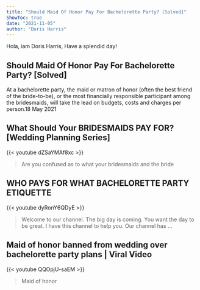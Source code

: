 ```yaml
---
title: "Should Maid Of Honor Pay For Bachelorette Party? [Solved]"
ShowToc: true 
date: "2021-11-05"
author: "Doris Harris" 
---
```


Hola, iam Doris Harris, Have a splendid day!
## Should Maid Of Honor Pay For Bachelorette Party? [Solved]
At a bachelorette party, the maid or matron of honor (often the best friend of the bride-to-be), or the most financially responsible participant among the bridesmaids, will take the lead on budgets, costs and charges per person.18 May 2021

## What Should Your BRIDESMAIDS PAY FOR? [Wedding Planning Series]
{{< youtube dZSaYMAf8xc >}}
>Are you confused as to what your bridesmaids and the bride 

## WHO PAYS FOR WHAT BACHELORETTE PARTY ETIQUETTE
{{< youtube dyRonY6QDyE >}}
>Welcome to our channel. The big day is coming. You want the day to be great. I have this channel to help you. Our channel has ...

## Maid of honor banned from wedding over bachelorette party plans | Viral Video
{{< youtube QQOpjU-saEM >}}
>Maid of honor

